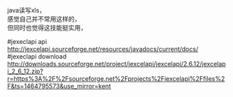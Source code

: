 java读写xls，  
感觉自己并不常用这样的，  
但同时也觉得这技能挺实用，  

#jexeclapi api
http://jexcelapi.sourceforge.net/resources/javadocs/current/docs/  
#jexeclapi download
http://downloads.sourceforge.net/project/jexcelapi/jexcelapi/2.6.12/jexcelapi_2_6_12.zip?r=https%3A%2F%2Fsourceforge.net%2Fprojects%2Fjexcelapi%2Ffiles%2F&ts=1464795573&use_mirror=kent

